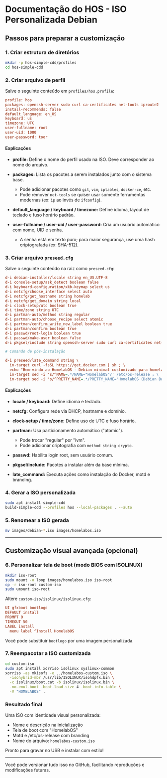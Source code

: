 # Documentação do HOS - ISO Personalizada Debian

## Passos para preparar a customização

### 1. Criar estrutura de diretórios

```bash
mkdir -p hos-simple-cdd/profiles
cd hos-simple-cdd
```

### 2. Criar arquivo de perfil

Salve o seguinte conteúdo em `profiles/hos.profile`:

```ini
profile: hos
packages: openssh-server sudo curl ca-certificates net-tools iproute2
install-recommends: false
default_language: en_US
keyboard: us
timezone: UTC
user-fullname: root
user-uid: 1000
user-password: toor
```

#### Explicações

* **profile:** Define o nome do perfil usado na ISO. Deve corresponder ao nome do arquivo.
* **packages:** Lista os pacotes a serem instalados junto com o sistema base.

  * Pode adicionar pacotes como `git`, `vim`, `iptables`, `docker-ce`, etc.
  * Pode remover `net-tools` se quiser usar somente ferramentas modernas (ex: `ip` ao invés de `ifconfig`).
* **default\_language / keyboard / timezone:** Define idioma, layout de teclado e fuso horário padrão.
* **user-fullname / user-uid / user-password:** Cria um usuário automático com nome, UID e senha.

  * A senha está em texto puro; para maior segurança, use uma hash criptografada (ex: SHA-512).

### 3. Criar arquivo `preseed.cfg`

Salve o seguinte conteúdo na raiz como `preseed.cfg`:

```ini
d-i debian-installer/locale string en_US.UTF-8
d-i console-setup/ask_detect boolean false
d-i keyboard-configuration/xkb-keymap select us
d-i netcfg/choose_interface select auto
d-i netcfg/get_hostname string homelab
d-i netcfg/get_domain string local
d-i clock-setup/utc boolean true
d-i time/zone string UTC
d-i partman-auto/method string regular
d-i partman-auto/choose_recipe select atomic
d-i partman/confirm_write_new_label boolean true
d-i partman/confirm boolean true
d-i passwd/root-login boolean true
d-i passwd/make-user boolean false
d-i pkgsel/include string openssh-server sudo curl ca-certificates net-tools iproute2

# Comando de pós-instalação

d-i preseed/late_command string \
  in-target curl -fsSL https://get.docker.com | sh ; \
  echo "Bem-vindo ao HomelabOS - Debian minimal customizado para homelabs" > /target/etc/motd ; \
  in-target sed -i 's/^NAME=.*/NAME="HomelabOS"/' /etc/os-release ; \
  in-target sed -i 's/^PRETTY_NAME=.*/PRETTY_NAME="HomelabOS (Debian Based)"/' /etc/os-release ;
```

#### Explicações

* **locale / keyboard:** Define idioma e teclado.
* **netcfg:** Configura rede via DHCP, hostname e domínio.
* **clock-setup / time/zone:** Define uso de UTC e fuso horário.
* **partman:** Usa particionamento automático ("atomic").

  * Pode trocar "regular" por "lvm".
  * Pode adicionar criptografia com `method string crypto`.
* **passwd:** Habilita login root, sem usuário comum.
* **pkgsel/include:** Pacotes a instalar além da base mínima.
* **late\_command:** Executa ações como instalação do Docker, motd e branding.

### 4. Gerar a ISO personalizada

```bash
sudo apt install simple-cdd
build-simple-cdd --profiles hos --local-packages . --auto
```

### 5. Renomear a ISO gerada

```bash
mv images/debian-*.iso images/homelabos.iso
```

---

## Customização visual avançada (opcional)

### 6. Personalizar tela de boot (modo BIOS com ISOLINUX)

```bash
mkdir iso-root
sudo mount -o loop images/homelabos.iso iso-root
cp -r iso-root custom-iso
sudo umount iso-root
```

Altere `custom-iso/isolinux/isolinux.cfg`:

```cfg
UI gfxboot bootlogo
DEFAULT install
PROMPT 0
TIMEOUT 50
LABEL install
  menu label ^Install HomelabOS
```

Você pode substituir `bootlogo` por uma imagem personalizada.

### 7. Reempacotar a ISO customizada

```bash
cd custom-iso
sudo apt install xorriso isolinux syslinux-common
xorriso -as mkisofs -o ../homelabos-custom.iso \
  -isohybrid-mbr /usr/lib/ISOLINUX/isohdpfx.bin \
  -c isolinux/boot.cat -b isolinux/isolinux.bin \
  -no-emul-boot -boot-load-size 4 -boot-info-table \
  -V "HOMELABOS" .
```

### Resultado final

Uma ISO com identidade visual personalizada:

* Nome e descrição na inicialização
* Tela de boot com "HomelabOS"
* Motd e /etc/os-release com branding
* Nome do arquivo: `homelabos-custom.iso`

Pronto para gravar no USB e instalar com estilo!

---

Você pode versionar tudo isso no GitHub, facilitando reproduções e modificações futuras.
